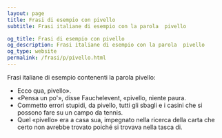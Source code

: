 ```yaml
---
layout: page
title: Frasi di esempio con pivello 
subtitle: Frasi italiane di esempio con la parola  pivello

og_title: Frasi di esempio con pivello 
og_description: Frasi italiane di esempio con la parola  pivello
og_type: website
permalink: /frasi/p/pivello.html
---
```


Frasi italiane di esempio contenenti la parola pivello:


- Ecco qua, pivello».
- «Pensa un po'», disse Fauchelevent, «pivello, niente paura.
- Commetto errori stupidi, da pivello, tutti gli sbagli e i casini che si possono fare su un campo da tennis.
- Quel «pivello» era a casa sua, impegnato nella ricerca della carta che certo non avrebbe trovato poiché si trovava nella tasca di.
